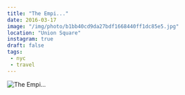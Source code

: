 ```yaml
---
title: "The Empi..."
date: 2016-03-17
image: "/img/photo/b1bb40cd9da27bdf1668440ff1dc85e5.jpg"
location: "Union Square"
instagram: true
draft: false
tags:
 - nyc
 - travel
---
```


![The Empi...](/img/photo/b1bb40cd9da27bdf1668440ff1dc85e5.jpg)
